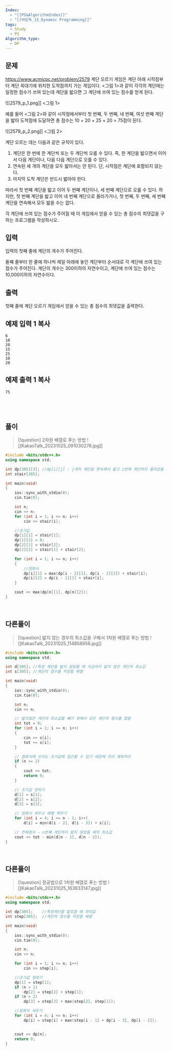 ```yaml
---
Index:
  - "[[PS&AlgorithmIndex]]"
  - "[[바킹독_15_Dynamic Programming]]"
tags:
  - Study
  - PS
Algorithm_type:
  - DP
---
```


## 문제
https://www.acmicpc.net/problem/2579
계단 오르기 게임은 계단 아래 시작점부터 계단 꼭대기에 위치한 도착점까지 가는 게임이다. <그림 1>과 같이 각각의 계단에는 일정한 점수가 쓰여 있는데 계단을 밟으면 그 계단에 쓰여 있는 점수를 얻게 된다.

![[2579_p_1.png]]
<그림 1>

예를 들어 <그림 2>와 같이 시작점에서부터 첫 번째, 두 번째, 네 번째, 여섯 번째 계단을 밟아 도착점에 도달하면 총 점수는 10 + 20 + 25 + 20 = 75점이 된다.

![[2579_p_2.png]]
<그림 2>

계단 오르는 데는 다음과 같은 규칙이 있다.

1. 계단은 한 번에 한 계단씩 또는 두 계단씩 오를 수 있다. 즉, 한 계단을 밟으면서 이어서 다음 계단이나, 다음 다음 계단으로 오를 수 있다.
2. 연속된 세 개의 계단을 모두 밟아서는 안 된다. 단, 시작점은 계단에 포함되지 않는다.
3. 마지막 도착 계단은 반드시 밟아야 한다.

따라서 첫 번째 계단을 밟고 이어 두 번째 계단이나, 세 번째 계단으로 오를 수 있다. 하지만, 첫 번째 계단을 밟고 이어 네 번째 계단으로 올라가거나, 첫 번째, 두 번째, 세 번째 계단을 연속해서 모두 밟을 수는 없다.

각 계단에 쓰여 있는 점수가 주어질 때 이 게임에서 얻을 수 있는 총 점수의 최댓값을 구하는 프로그램을 작성하시오.

## 입력

입력의 첫째 줄에 계단의 개수가 주어진다.

둘째 줄부터 한 줄에 하나씩 제일 아래에 놓인 계단부터 순서대로 각 계단에 쓰여 있는 점수가 주어진다. 계단의 개수는 300이하의 자연수이고, 계단에 쓰여 있는 점수는 10,000이하의 자연수이다.

## 출력

첫째 줄에 계단 오르기 게임에서 얻을 수 있는 총 점수의 최댓값을 출력한다.

## 예제 입력 1 복사

```
6
10
20
15
25
10
20
```

## 예제 출력 1 복사

```
75
```
   
---
## 풀이
> [!question] 2차원 배열로 푸는 방법
> ![[KakaoTalk_20231025_091030276.jpg]]

```cpp
#include <bits/stdc++.h>
using namespace std;

int dp[305][3]; //dp[i][j] : j개의 계단을 연속해서 밟고 i번재 계단까지 올라갔을 때 점수의 최댓값. i번째 계단은 무조건 밟아야 됨
int stair[305];

int main(void) 
{
    ios::sync_with_stdio(0);
    cin.tie(0);

    int n;
    cin >> n;
    for (int i = 1; i <= n; i++)
        cin >> stair[i];

    //초기값
    dp[1][1] = stair[1];
    dp[1][2] = 0;
    dp[2][1] = stair[2];
    dp[2][2] = stair[1] + stair[2];

    for (int i = 1; i <= n; i++)
    {
        //점화식
        dp[i][1] = max(dp[i - 2][1], dp[i - 2][2]) + stair[i];
        dp[i][2] = dp[i - 1][1] + stair[i];
    }

    cout << max(dp[n][1], dp[n][2]);
}
```
   
## 다른풀이
> [!question] 밟지 않는 경우의 최소값을 구해서 1차원 배열로 푸는 방법
> ![[KakaoTalk_20231025_114858958.jpg]]

```cpp
#include <bits/stdc++.h>
using namespace std;

int d[305];	//특정 계단을 밟지 않았을 때 지금까지 밟지 않은 계단의 최소값
int s[305];	//계단의 점수를 저장할 배열

int main(void) 
{
	ios::sync_with_stdio(0);
	cin.tie(0);

	int n;
	cin >> n;

	// 밟지않은 계단의 최소값을 빼기 위해서 모든 계단의 점수를 합함
	int tot = 0;
	for (int i = 1; i <= n; i++) 
	{
		cin >> s[i];
		tot += s[i];
	}

	// 점화식에 쓰이는 초기값에 접근할 수 있기 때문에 미리 예외처리
	if (n <= 2)
	{
		cout << tot;
		return 0;
	}

	// 초기값 정하기
	d[1] = s[1];
	d[2] = s[2];
	d[3] = s[3];

	// 점화식 세우고 배열 채우기
	for (int i = 4; i <= n - 1; i++)
		d[i] = min(d[i - 2], d[i - 3]) + s[i];

	// 전체점수 - n번째 계단까지 밟지 않았을 때의 최소값
	cout << tot - min(d[n - 1], d[n - 2]);
}
```
   
## 다른풀이
> [!question] 정공법으로 1차원 배열로 푸는 방법
> ![[KakaoTalk_20231025_163833147.jpg]]

```cpp
#include <bits/stdc++.h>
using namespace std;

int dp[305];	//특정계단을 밟았을 때 최대값
int step[305];	//계단의 점수를 저장할 배열

int main(void) 
{
	ios::sync_with_stdio(0);
	cin.tie(0);

	int n;
	cin >> n;

	for (int i = 1; i <= n; i++)
		cin >> step[i];

	//초기값 정하기
	dp[1] = step[1];
	if (n > 1) 
		dp[2] = step[2] + step[1];
	if (n > 2)
		dp[3] = step[3] + max(step[2], step[1]);

	//점화식 세우기
	for (int i = 4; i <= n; i++)
		dp[i] = step[i] + max(step[i - 1] + dp[i - 3], dp[i - 2]);


	cout << dp[n];
	return 0;
}
```
